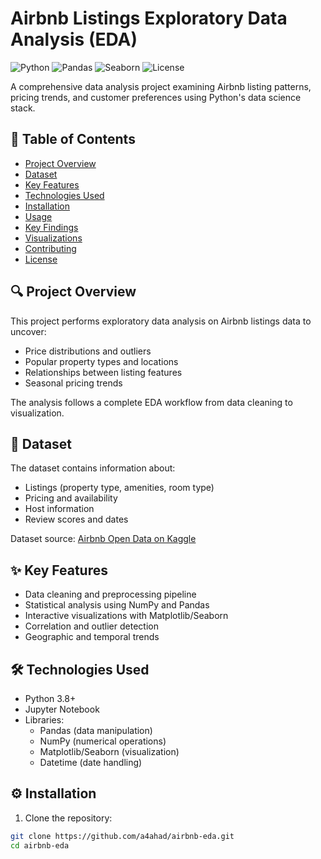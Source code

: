 # Airbnb Listings Exploratory Data Analysis (EDA)

![Python](https://img.shields.io/badge/Python-3.8%2B-blue)
![Pandas](https://img.shields.io/badge/Pandas-1.3.0%2B-orange)
![Seaborn](https://img.shields.io/badge/Seaborn-0.11.0%2B-lightblue)
![License](https://img.shields.io/badge/License-MIT-green)

A comprehensive data analysis project examining Airbnb listing patterns, pricing trends, and customer preferences using Python's data science stack.

## 📌 Table of Contents
- [Project Overview](#-project-overview)
- [Dataset](#-dataset)
- [Key Features](#-key-features)
- [Technologies Used](#-technologies-used)
- [Installation](#-installation)
- [Usage](#-usage)
- [Key Findings](#-key-findings)
- [Visualizations](#-visualizations)
- [Contributing](#-contributing)
- [License](#-license)

## 🔍 Project Overview
This project performs exploratory data analysis on Airbnb listings data to uncover:
- Price distributions and outliers
- Popular property types and locations
- Relationships between listing features
- Seasonal pricing trends

The analysis follows a complete EDA workflow from data cleaning to visualization.

## 📂 Dataset
The dataset contains information about:
- Listings (property type, amenities, room type)
- Pricing and availability
- Host information
- Review scores and dates

Dataset source: [Airbnb Open Data on Kaggle](https://www.kaggle.com/datasets/airbnb-listings)

## ✨ Key Features
- Data cleaning and preprocessing pipeline
- Statistical analysis using NumPy and Pandas
- Interactive visualizations with Matplotlib/Seaborn
- Correlation and outlier detection
- Geographic and temporal trends

## 🛠️ Technologies Used
- Python 3.8+
- Jupyter Notebook
- Libraries:
  - Pandas (data manipulation)
  - NumPy (numerical operations)
  - Matplotlib/Seaborn (visualization)
  - Datetime (date handling)

## ⚙️ Installation
1. Clone the repository:
```bash
git clone https://github.com/a4ahad/airbnb-eda.git
cd airbnb-eda
